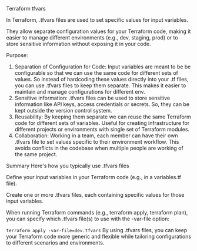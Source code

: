 Terraform tfvars

In Terraform, .tfvars files are used to set specific values for input variables.

They allow separate configuration values for your Terraform code, making it easier to manage different environments (e.g., dev, staging, prod)
or
to store sensitive information without exposing it in your code.

Purpose:

1. Separation of Configuration for Code: Input variables are meant to be 
    be configurable so that we can use the same code for different sets 
    of values. So instead of hardcoding these values directly into your 
    .tf files, you can use .tfvars files to keep them separate. This 
    makes it easier to maintain and manage configurations for different 
    env.
2. Sensitive information: .tfvars files can be used to store sensitive 
    information like API keys, access credentials or secrets. So, they 
    can be kept outside the version control system.
3. Reusability: By keeping them separate we can reuse the same Terraform 
    code for different sets of variables. Useful for creating 
    infrastructure for different projects or environments with single 
    set of Terraform modules.
4. Collaboration: Working in a team, each member can have their own 
    .tfvars file to set values specific to their environment workflow. 
    This avoids conflicts in the codebase when multiple people are 
    working of the same project.

Summary
Here's how you typically use .tfvars files

Define your input variables in your Terraform code (e.g., in a variables.tf file).

Create one or more .tfvars files, each containing specific values for those input variables.

When running Terraform commands (e.g., terraform apply, terraform plan), you can specify which .tfvars file(s) to use with the -var-file option:

`terraform apply -var-file=dev.tfvars`
By using .tfvars files, you can keep your Terraform code more generic and flexible while tailoring configurations to different scenarios and environments.